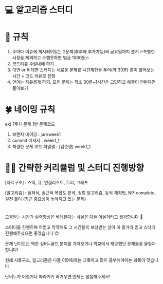 # 💻 알고리즘 스터디

# 📎 규칙

1. 주마다 이슈에 게시되어있는 2문제(추후에 추가가능)씩 금요일까지 풀기 🔥특별한 사정을 제외하고 수행못하면 벌금 1000원🔥
2. 코드리뷰 주말내에 하기
3. 대면 or 비대면 스터디는 새로운 문제를 시간제한을 두어(약 30분) 같이 풀어보는 시간 + 코드 리뷰로 진행
4. 언어는 자유롭게 하되, 모든 문제는 최소 30분~1시간은 고민하고 해결이 안된다면 풀이보기

# 🍀 네이밍 규칙

ex) 1주차 문제 1번 문제코드
1. 브랜치 네이밍 : jun/week1
2. commit 메세지 : week1_1
3. 해결한 문제 코드 파일명 : [김준영] week1_1 

# 🏃🏻 간략한 커리큘럼 및 스터디 진행방향

[자료구조] : 스택, 큐, 연결리스트, 트리, 그래프

[알고리즘] : 점화식, 점근적 복잡도 분석, 정렬 알고리즘, 동적 계획법, NP-complete, 실전 풀이 (최근 중요성이 높아지고 있는 문제)
# 

고통받는 시간과 실력향상은 비례한다는 사실은 다들 아실거라고 생각합니다 🥲

스터디를 진행하며 어렵고 막막해도 그 시간들이 보상받는 날이 꼭 올거라 믿고 스터디 진행해주셨으면 좋겠습니다 😊

문제 난이도는 백준 실버~골드 문제를 가져오거나 학교에서 제공했던 문제들을 올릴까 합니다!

원래 자료구조, 알고리즘은 다들 어려워하는 과목이고 많이 공부해야하는 과목이 맞습니다

난이도가 어렵거나 따라가기 버거우면 언제든 말씀해주세요!


